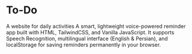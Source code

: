 # To-Do
A website for daily activities
A smart, lightweight voice-powered reminder app built with HTML, TailwindCSS, and Vanilla JavaScript.
It supports Speech Recognition, multilingual interface (English & Persian), and localStorage for saving reminders permanently in your browser.
